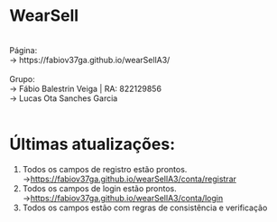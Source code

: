 # WearSell
<br>
Página:
<br>
→ https://fabiov37ga.github.io/wearSellA3/
<br><br>
Grupo: 
<br>
→ Fábio Balestrin Veiga | RA: 822129856
<br>
→ Lucas Ota Sanches Garcia
<br><br>

# Últimas atualizações:
1. Todos os campos de registro estão prontos.
  →https://fabiov37ga.github.io/wearSellA3/conta/registrar
2. Todos os campos de login estão prontos.
  →https://fabiov37ga.github.io/wearSellA3/conta/login
3. Todos os campos estão com regras de consistência e verificação
